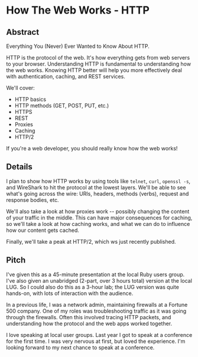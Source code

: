 How The Web Works - HTTP
========================


Abstract
--------

Everything You (Never) Ever Wanted to Know About HTTP.

HTTP is the protocol of the web. It's how everything gets from web servers to your browser.
Understanding HTTP is fundamental to understanding how the web works.
Knowing HTTP better will help you more effectively deal with authentication, caching, and REST services.

We'll cover:

* HTTP basics
* HTTP methods (GET, POST, PUT, etc.)
* HTTPS
* REST
* Proxies
* Caching
* HTTP/2

If you're a web developer, you should really know how the web works!


Details
-------

I plan to show how HTTP works by using tools like `telnet`, `curl`, `openssl -s`, and WireShark
to hit the protocol at the lowest layers. We'll be able to see what's going across the wire:
URIs, headers, methods (verbs), request and response bodies, etc.

We'll also take a look at how proxies work -- possibly changing the content of your traffic in the middle.
This can have major consequences for caching, so we'll take a look at how caching works,
and what we can do to influence how our content gets cached.

Finally, we'll take a peak at HTTP/2, which ws just recently published.


Pitch
-----

I've given this as a 45-minute presentation at the local Ruby users group.
I've also given an unabridged (2-part, over 3 hours total) version at the local LUG.
So I could also do this as a 3-hour lab; the LUG version was quite hands-on, with lots of interaction with the audience.

In a previous life, I was a network admin, maintaining firewalls at a Fortune 500 company.
One of my roles was troubleshooting traffic as it was going through the firewalls.
Often this involved tracing HTTP packets, and understanding how the protocol and the web apps worked together.

I love speaking at local user groups.
Last year I got to speak at a conference for the first time.
I was very nervous at first, but loved the experience.
I'm looking forward to my next chance to speak at a conference.
